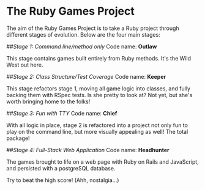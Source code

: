 # The Ruby Games Project  

The aim of the Ruby Games Project is to take a Ruby project through different stages of evolution.  Below are the four main stages:  

##*Stage 1: Command line/method only*
Code name: **Outlaw**

This stage contains games built entirely from Ruby methods.  It's the Wild West out here.

##*Stage 2: Class Structure/Test Coverage*
Code name: **Keeper**

This stage refactors stage 1, moving all game logic into classes, and fully backing them with RSpec tests.  Is she pretty to look at?  Not yet, but she's worth bringing home to the folks!

##*Stage 3: Fun with TTY*
Code name: **Chief**

With all logic in place, stage 2 is refactored into a project not only fun to play on the command line, but more visually appealing as well!  The total package!

##*Stage 4: Full-Stack Web Application*
Code name: **Headhunter**

The games brought to life on a web page with Ruby on Rails and JavaScript, and persisted with a postgreSQL database.

Try to beat the high score!
(Ahh, nostalgia...)